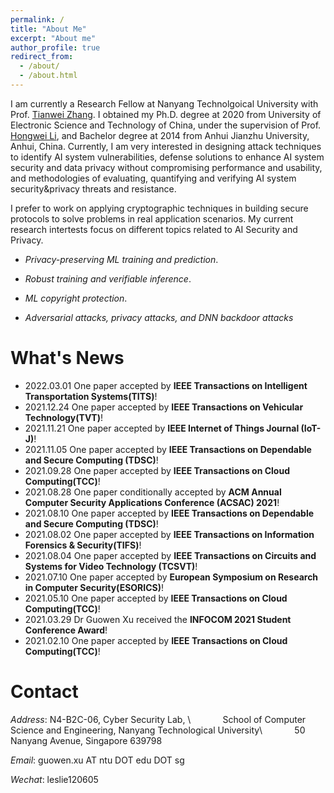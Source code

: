 ```yaml
---
permalink: /
title: "About Me"
excerpt: "About me"
author_profile: true
redirect_from: 
  - /about/
  - /about.html
---
```


 I am currently a Research  Fellow at Nanyang Technolgoical University with Prof. [Tianwei Zhang](https://personal.ntu.edu.sg/tianwei.zhang/). I obtained my Ph.D. degree at 2020 from University of Electronic Science and Technology of China, under the supervision of Prof. [Hongwei Li](https://faculty.uestc.edu.cn/lihongwei/zh_CN/index.htm), and Bachelor degree  at 2014 from Anhui Jianzhu University, Anhui, China. Currently, I am very interested in designing attack techniques to identify AI system vulnerabilities, defense solutions to enhance AI system security and data privacy without compromising performance and usability, and methodologies of evaluating, quantifying and verifying AI system security&privacy threats and resistance.



I prefer to work on applying cryptographic techniques in building secure protocols to solve problems in real application scenarios. My current research intertests focus on different topics related to AI Security and Privacy.

- *Privacy-preserving ML training and prediction*. 

- *Robust training and verifiable inference*.

- *ML copyright protection*.

- *Adversarial attacks, privacy attacks, and DNN backdoor attacks*

What's News
======
- 2022.03.01 One paper accepted by **IEEE Transactions on Intelligent Transportation Systems(TITS)**!
- 2021.12.24 One paper accepted by **IEEE Transactions on Vehicular Technology(TVT)**! 
- 2021.11.21 One paper  accepted by **IEEE Internet of Things Journal (IoT-J)**!
- 2021.11.05 One paper  accepted by **IEEE Transactions on Dependable and Secure Computing (TDSC)**!
- 2021.09.28 One paper accepted by **IEEE Transactions on Cloud Computing(TCC)**!
- 2021.08.28 One paper conditionally accepted by **ACM Annual Computer Security Applications Conference (ACSAC) 2021**! 
- 2021.08.10 One paper  accepted by **IEEE Transactions on Dependable and Secure Computing (TDSC)**!
- 2021.08.02 One paper accepted by **IEEE Transactions on Information Forensics & Security(TIFS)**!
- 2021.08.04 One paper accepted by **IEEE Transactions on Circuits and Systems for Video Technology (TCSVT)**!
- 2021.07.10 One paper accepted by **European Symposium on Research in Computer Security(ESORICS)**!
- 2021.05.10 One paper accepted by **IEEE Transactions on Cloud Computing(TCC)**!
- 2021.03.29 Dr Guowen Xu received the **INFOCOM 2021 Student Conference Award**!
- 2021.02.10 One paper accepted by **IEEE Transactions on Cloud Computing(TCC)**!


Contact
======
*Address*: N4-B2C-06, Cyber Security Lab, \\
&nbsp;&nbsp;&nbsp;&nbsp;&nbsp;&nbsp;&nbsp;&nbsp;&nbsp;&nbsp;&nbsp;
School of Computer Science and Engineering, Nanyang Technological University\\
&nbsp;&nbsp;&nbsp;&nbsp;&nbsp;&nbsp;&nbsp;&nbsp;&nbsp;&nbsp;&nbsp;
50 Nanyang Avenue, Singapore 639798

*Email*: guowen.xu AT ntu DOT edu DOT sg

*Wechat*: leslie120605
